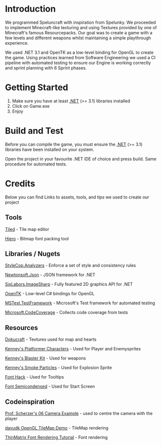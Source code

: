 # Introduction

We programmed Speluncraft with inspiration from Spelunky. We proceeded to implement Minecraft-like texturing and using Textures provided by one of Minecraft's famous Resourcepacks.
Our goal was to create a game with a few levels and different weapons whilst maintaining a simple playthrough experience. 

We used .NET 3.1 and OpenTK as a low-level binding for OpenGL to create the game. Using practices learned from Software Engineering we used a CI pipeline with automated testing to ensure our Engine is working correctly and sprint planning with 6 Sprint phases.

# Getting Started

1. Make sure you have at least [.NET](https://dotnet.microsoft.com/download/dotnet/3.1) (>= 3.1) libraries installed
2. Click on Game.exe
3. Enjoy

# Build and Test

Before you can compile the game, you must ensure the [.NET](https://dotnet.microsoft.com/download/dotnet/3.1) (>= 3.1) libraries have been installed on your system.

Open the project in your favourite .NET IDE of choice and press build. Same procedure for automated tests.

# Credits

Below you can find Links to assets, tools, and tips we used to create our project

## Tools

[Tiled](https://github.com/mapeditor/tiled) - Tile map editor

[Hiero](https://github.com/libgdx/libgdx/wiki/Hiero) - Bitmap font packing tool

## Libraries / Nugets

[StyleCop.Analyzers](https://www.nuget.org/packages/StyleCop.Analyzers) - Enforce a set of style and consistency rules

[Newtonsoft.Json](https://www.nuget.org/packages/Newtonsoft.Json) - JSON framework for .NET

[SixLabors.ImageSharp](https://www.nuget.org/packages/SixLabors.ImageSharp) - Fully featured 2D graphics API for .NET

[OpenTK](https://www.nuget.org/packages/OpenTK) - Low-level C# bindings for OpenGL

[MSTest.TestFramework](https://www.nuget.org/packages/MSTest.TestFramework) - Microsoft's Test framework for automated testing

[Microsoft.CodeCoverage](https://www.nuget.org/packages/Microsoft.CodeCoverage) - Collects code coverage from tests

## Resources

[Dokucraft](https://dokucraft.co.uk) - Textures used for map and hearts

[Kenney's Platformer Characters](https://kenney.nl/assets/platformer-characters) - Used for Player and Enemysprites

[Kenney's Blaster Kit](https://kenney.nl/assets/blaster-kit) - Used for weapons

[Kenney's Smoke Particles](https://kenney.nl/assets/smoke-particles) - Used for Explosion Sprite

[Font Hack](https://sourcefoundry.org/hack/) - Used for Tooltips

[Font Semicondensed](https://fonts.google.com/specimen/Barlow+Semi+Condensed) - Used for Start Screen

## Codeinspiration

[Prof. Scherzer's 06 Camera Example](https://fbe-nextcloud.rwu.de/s/y8xGNNx7AA7BZtL) - used to centre the camera with the player

[davudk OpenGL TileMap Demo](https://github.com/davudk/OpenGL-TileMap-Demos#1-immediate-rendering) - TileMap rendering

[ThinMatrix Font Rendering Tutorial](https://www.youtube.com/watch?v=mnIQEQoHHCU) - Font rendering
